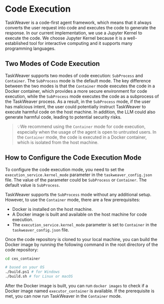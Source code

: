 # Code Execution

TaskWeaver is a code-first agent framework, which means that it always converts the user request into code 
and executes the code to generate the response. In our current implementation, we use a Jupyter Kernel
to execute the code. We choose Jupyter Kernel because it is a well-established tool for interactive computing
and it supports many programming languages.

## Two Modes of Code Execution

TaskWeaver supports two modes of code execution: `SubProcess` and `Container`. 
The `SubProcess` mode is the default mode. The key difference between the two modes is that the `Container` mode
executes the code in a Docker container, which provides a more secure environment for code execution, while
the `SubProcess` mode executes the code as a subprocess of the TaskWeaver process.
As a result, in the `SubProcess` mode, if the user has malicious intent, the user could potentially
instruct TaskWeaver to execute harmful code on the host machine. In addition, the LLM could also generate
harmful code, leading to potential security risks.

>💡We recommend using the `Container` mode for code execution, especially when the usage of the agent
is open to untrusted users. In the `Container` mode, the code is executed in a Docker container, which is isolated
from the host machine. 

## How to Configure the Code Execution Mode

To configure the code execution mode, you need to set the `execution_service.kernel_mode` parameter in the
`taskweaver_config.json` file. The value of the parameter could be `SubProcess` or `Container`. The default value
is `SubProcess`.

TaskWeaver supports the `SubProcess` mode without any additional setup. However, to use the `Container` mode,
there are a few prerequisites:

- Docker is installed on the host machine.
- A Docker image is built and available on the host machine for code execution.
- The `execution_service.kernel_mode` parameter is set to `Container` in the `taskweaver_config.json` file.

Once the code repository is cloned to your local machine, you can build the Docker image
by running the following command in the root directory of the code repository:

```bash
cd ces_container

# based on your OS
./build.ps1 # for Windows
./build.sh # for Linux or macOS
```

After the Docker image is built, you can run `docker images` to check if a Docker image 
named `executor_container` is available. 
If the prerequisite is met, you can now run TaskWeaver in the `Container` mode.



